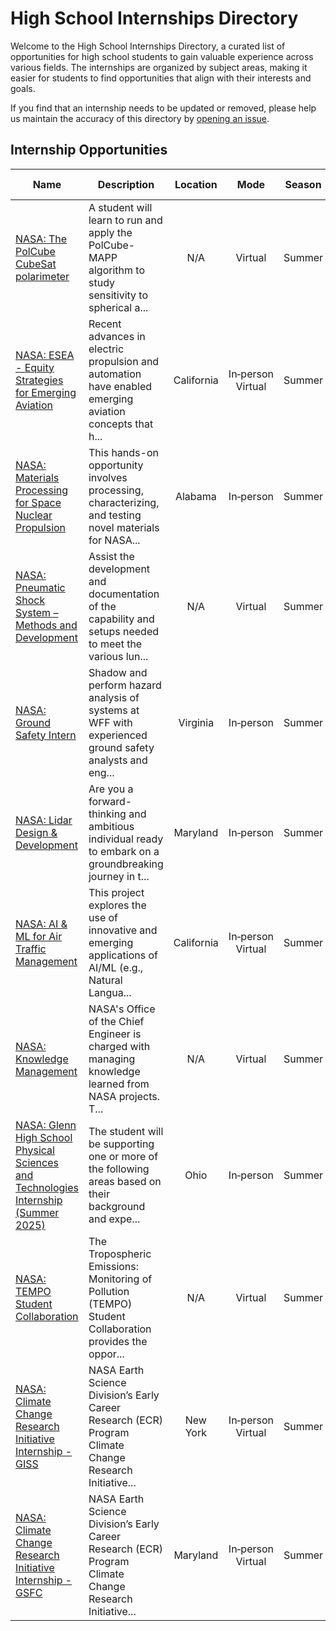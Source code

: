 # High School Internships Directory

Welcome to the High School Internships Directory, a curated list of opportunities for high school students to gain valuable experience across various fields. The internships are organized by subject areas, making it easier for students to find opportunities that align with their interests and goals.

If you find that an internship needs to be updated or removed, please help us maintain the accuracy of this directory by [opening an issue](https://github.com/Declipsonator/Highschool-Internships/issues).

## Internship Opportunities
| Name | Description | Location  | Mode | Season | Application Deadline | Application Opens | Eligible Grades | Cost |
|------|-------------|:---------:|:----:|:------:|:--------------------:|:-----------------:|:---------------:|:----:|
| [NASA: The PolCube CubeSat polarimeter](https://stemgateway.nasa.gov/s/course-offering/a0BSJ000000AKTj2AO) | A student will learn to run and apply the PolCube-MAPP algorithm to study sensitivity to spherical a... | N/A | Virtual | Summer | 2/28/2025 | Open | 11, 12 | 0 |
| [NASA: ESEA - Equity Strategies for Emerging Aviation](https://stemgateway.nasa.gov/s/course-offering/a0BSJ000000Bmnh2AC) | Recent advances in electric propulsion and automation have enabled emerging aviation concepts that h... | California | In&#8209;person<br/>Virtual | Summer | 2/28/2025 | Open | 11, 12 | 0 |
| [NASA: Materials Processing for Space Nuclear Propulsion](https://stemgateway.nasa.gov/s/course-offering/a0BSJ000000J32D2AS) | This hands-on opportunity involves processing, characterizing, and testing  novel materials for NASA... | Alabama | In&#8209;person | Summer | 2/28/2025 | Open | 11, 12 | 0 |
| [NASA: Pneumatic Shock System – Methods and Development](https://stemgateway.nasa.gov/s/course-offering/a0BSJ000000VUD72AO) | Assist the development and documentation of the capability and setups needed to meet the various lun... | N/A | Virtual | Summer | 2/28/2025 | Open | 9, 10, 11, 12 | 0 |
| [NASA: Ground Safety Intern](https://stemgateway.nasa.gov/s/course-offering/a0BSJ000000lVDF2A2) | Shadow and perform hazard analysis of systems at WFF with experienced ground safety analysts and eng... | Virginia | In&#8209;person | Summer | 2/28/2025 | Open | 12 | 0 |
| [NASA: Lidar Design & Development](https://stemgateway.nasa.gov/s/course-offering/a0BSJ000000oL9J2AU) | Are you a forward-thinking and ambitious individual ready to embark on a groundbreaking journey in t... | Maryland | In&#8209;person | Summer | 2/28/2025 | Open | 12 | 0 |
| [NASA: AI & ML for Air Traffic Management](https://stemgateway.nasa.gov/s/course-offering/a0BSJ000000v3vd2AA) | This project explores the use of innovative and emerging applications of AI/ML (e.g., Natural Langua... | California | In&#8209;person<br/>Virtual | Summer | 2/28/2025 | Open | 11, 12 | 0 |
| [NASA: Knowledge Management](https://stemgateway.nasa.gov/s/course-offering/a0BSJ000000xpcn2AA) | NASA's Office of the Chief Engineer is charged with managing knowledge learned from NASA projects. T... | N/A | Virtual | Summer | 2/28/2025 | Open | 11, 12 | 0 |
| [NASA: Glenn High School Physical Sciences and Technologies Internship  (Summer 2025)](https://stemgateway.nasa.gov/s/course-offering/a0BSJ000000z0Sv2AI) | The student will be supporting one or more of the following areas based on their background and expe... | Ohio | In&#8209;person | Summer | 2/28/2025 | Open | 10, 11, 12 | 0 |
| [NASA: TEMPO Student Collaboration](https://stemgateway.nasa.gov/s/course-offering/a0BSJ0000013ugE2AQ) | The Tropospheric Emissions: Monitoring of Pollution (TEMPO) Student Collaboration provides the oppor... | N/A | Virtual | Summer | 2/28/2025 | Open | 9, 10, 11, 12 | 0 |
| [NASA: Climate Change Research Initiative Internship - GISS](https://stemgateway.nasa.gov/s/course-offering/a0BSJ000000x13J2AQ) | NASA Earth Science Division’s Early Career Research (ECR) Program Climate Change Research Initiative... | New York | In&#8209;person<br/>Virtual | Summer | 2/28/2025 | Open | 10, 11, 12 | 0 |
| [NASA: Climate Change Research Initiative Internship - GSFC](https://stemgateway.nasa.gov/s/course-offering/a0BSJ000000x2iX2AQ) | NASA Earth Science Division’s Early Career Research (ECR) Program Climate Change Research Initiative... | Maryland | In&#8209;person<br/>Virtual | Summer | 2/28/2025 | Open | 10, 11, 12 | 0 |
